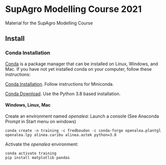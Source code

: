 # SupAgro Modelling Course 2021

Material for the SupAgro Modelling Course

## Install

### Conda Installation

[Conda](https://conda.io) is a package manager that can be installed on Linux, Windows, and Mac.
If you have not yet installed conda on your computer, follow these instructions:

[Conda Installation](https://conda.io/docs/user-guide/install/index.html). Follow instructions for Miniconda.

[Conda Download](https://conda.io/miniconda.html). Use the Python 3.8 based installation.

#### Windows, Linux, Mac

Create an environment named *openalea*:
Launch a console (See Anaconda Prompt in Start menu on windows)
    
    conda create -n training -c fredboudon -c conda-forge openalea.plantgl openalea.lpy alinea.caribu alinea.astek python=3.8 

Activate the *openalea* environment:

    conda activate training
    pip install matplotlib pandas

